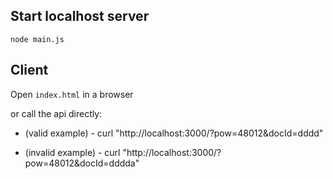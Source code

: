 ## Start localhost server
`node main.js`




## Client

Open `index.html` in a browser


or call the api directly:

 - (valid example) - curl "http://localhost:3000/?pow=48012&docId=dddd"
  
 - (invalid example) - curl "http://localhost:3000/?pow=48012&docId=dddda"
